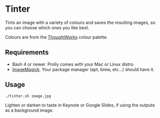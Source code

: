 # Tinter
Tints an image with a variety of colours and saves the resulting images, so you can choose which ones you like best.

Colours are from the [ThoughtWorks](https://thoughtworks.com) colour palette.

## Requirements

* Bash 4 or newer. Prolly comes with your Mac or Linux distro.
* [ImageMagick](https://www.imagemagick.org/). Your package manager (apt, brew, etc...) should have it.

## Usage
```
./tinter.sh image.jpg
```

Lighten or darken to taste in Keynote or Google Slides, if using the outputs as a background image.